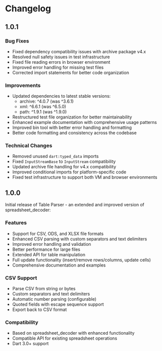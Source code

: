 # Changelog

## 1.0.1

### Bug Fixes

- Fixed dependency compatibility issues with archive package v4.x
- Resolved null safety issues in test infrastructure
- Fixed file reading errors in browser environment
- Improved error handling for missing test files
- Corrected import statements for better code organization

### Improvements

- Updated dependencies to latest stable versions:
  - archive: ^4.0.7 (was ^3.6.1)
  - xml: ^6.6.1 (was ^6.5.0)
  - path: ^1.9.1 (was ^1.9.0)
- Restructured test file organization for better maintainability
- Enhanced example documentation with comprehensive usage patterns
- Improved bin tool with better error handling and formatting
- Better code formatting and consistency across the codebase

### Technical Changes

- Removed unused `dart:typed_data` imports
- Fixed `InputStreamBase` to `InputStream` compatibility
- Updated archive file handling for v4.x compatibility
- Improved conditional imports for platform-specific code
- Fixed test infrastructure to support both VM and browser environments

## 1.0.0

Initial release of Table Parser - an extended and improved version of spreadsheet_decoder:

### Features

- Support for CSV, ODS, and XLSX file formats
- Enhanced CSV parsing with custom separators and text delimiters
- Improved error handling and validation
- Better performance for large files
- Extended API for table manipulation
- Full update functionality (insert/remove rows/columns, update cells)
- Comprehensive documentation and examples

### CSV Support

- Parse CSV from string or bytes
- Custom separators and text delimiters
- Automatic number parsing (configurable)
- Quoted fields with escape sequence support
- Export back to CSV format

### Compatibility

- Based on spreadsheet_decoder with enhanced functionality
- Compatible API for existing spreadsheet operations
- Dart 3.0+ support
